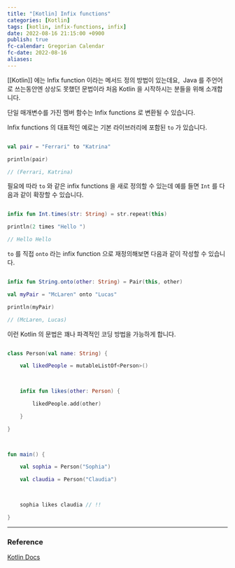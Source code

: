 ```yaml
---
title: "[Kotlin] Infix functions"
categories: [Kotlin]
tags: [kotlin, infix-functions, infix]
date: 2022-08-16 21:15:00 +0900
publish: true
fc-calendar: Gregorian Calendar
fc-date: 2022-08-16
aliases: 
---
```


[[Kotlin]] 에는 Infix function 이라는 메서드 정의 방법이 있는데요,  Java 를 주언어로 쓰는동안엔 상상도 못했던 문법이라 처음 Kotlin 을 시작하시는 분들을 위해 소개합니다.

단일 매개변수를 가진 멤버 함수는 Infix functions 로 변환될 수 있습니다.

Infix functions 의 대표적인 예로는 기본 라이브러리에 포함된 `to` 가 있습니다.

```kotlin

val pair = "Ferrari" to "Katrina"

println(pair)

// (Ferrari, Katrina)

```

필요에 따라 `to` 와 같은 infix functions 을 새로 정의할 수 있는데 예를 들면 `Int` 를 다음과 같이 확장할 수 있습니다.

```kotlin

infix fun Int.times(str: String) = str.repeat(this)

println(2 times "Hello ")

// Hello Hello

```

`to` 를 직접 `onto` 라는 infix function 으로 재정의해보면 다음과 같이 작성할 수 있습니다.

```kotlin

infix fun String.onto(other: String) = Pair(this, other)

val myPair = "McLaren" onto "Lucas"

println(myPair)

// (McLaren, Lucas)

```

이런 Kotlin 의 문법은 꽤나 파격적인 코딩 방법을 가능하게 합니다.

```kotlin

class Person(val name: String) {

    val likedPeople = mutableListOf<Person>()

  

    infix fun likes(other: Person) {

        likedPeople.add(other)

    }

}

  

fun main() {

    val sophia = Person("Sophia")

    val claudia = Person("Claudia")

  

    sophia likes claudia // !!

}

```

---

### Reference

[Kotlin Docs](https://play.kotlinlang.org/byExample/01_introduction/02_Functions)
